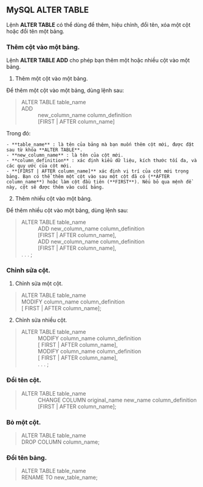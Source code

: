 ## MySQL ALTER TABLE

Lệnh **ALTER TABLE** có thể dùng để thêm, hiệu chỉnh, đổi tên, xóa một cột hoặc đổi tên một bảng.

### Thêm cột vào một bảng.

Lệnh **ALTER TABLE ADD** cho phép bạn thêm một hoặc nhiều cột vào một bảng.

  1. Thêm một cột vào một bảng.

  Để thêm một cột vào một bảng, dùng lệnh sau:

  > ALTER TABLE table_name
  <br> ADD
  <br> &nbsp;&nbsp;&nbsp;&nbsp;&nbsp;&nbsp;&nbsp;&nbsp;&nbsp;&nbsp; new_column_name column_definition
  <br> &nbsp;&nbsp;&nbsp;&nbsp;&nbsp;&nbsp;&nbsp;&nbsp;&nbsp;&nbsp; [FIRST | AFTER column_name]

  Trong đó:

    - **table_name** : là tên của bảng mà bạn muốn thêm cột mới, được đặt sau từ khóa **ALTER TABLE**.
    - **new_column_name** : là tên của cột mới.
    - **column_definition** : xác định kiểu dữ liệu, kích thước tối đa, và các quy ước của cột mới.
    - **[FIRST | AFTER column_name]** xác định vị trí của cột mới trọng bảng. Bạn có thể thêm một cột vào sau một cột đã có (**AFTER column_name**) hoặc làm cột đầu tiên (**FIRST**). Nếu bỏ qua mệnh đề này, cột sẽ được thêm vào cuối bảng.


  2. Thêm nhiều cột vào một bảng.

  Để thêm nhiều cột vào một bảng, dùng lệnh sau:

  >ALTER TABLE table_name
  <br> &nbsp;&nbsp;&nbsp;&nbsp;&nbsp;&nbsp;&nbsp;&nbsp;&nbsp;&nbsp; ADD new_column_name column_definition
  <br> &nbsp;&nbsp;&nbsp;&nbsp;&nbsp;&nbsp;&nbsp;&nbsp;&nbsp;&nbsp; [FIRST | AFTER column_name],
  <br> &nbsp;&nbsp;&nbsp;&nbsp;&nbsp;&nbsp;&nbsp;&nbsp;&nbsp;&nbsp; ADD new_column_name column_definition
  <br> &nbsp;&nbsp;&nbsp;&nbsp;&nbsp;&nbsp;&nbsp;&nbsp;&nbsp;&nbsp; [FIRST | AFTER column_name],
  <br> . . . ;

### Chỉnh sửa cột.

1. Chỉnh sửa một cột.

>ALTER TABLE table_name
<br>MODIFY column_name column_definition
<br> [ FIRST | AFTER column_name];

2. Chỉnh sửa nhiều cột.

>ALTER TABLE table_name
<br> &nbsp;&nbsp;&nbsp;&nbsp;&nbsp;&nbsp;&nbsp;&nbsp;&nbsp;&nbsp; MODIFY column_name column_definition
<br> &nbsp;&nbsp;&nbsp;&nbsp;&nbsp;&nbsp;&nbsp;&nbsp;&nbsp;&nbsp; [ FIRST | AFTER column_name],
<br> &nbsp;&nbsp;&nbsp;&nbsp;&nbsp;&nbsp;&nbsp;&nbsp;&nbsp;&nbsp; MODIFY column_name column_definition
<br> &nbsp;&nbsp;&nbsp;&nbsp;&nbsp;&nbsp;&nbsp;&nbsp;&nbsp;&nbsp; [ FIRST | AFTER column_name],
<br> &nbsp;&nbsp;&nbsp;&nbsp;&nbsp;&nbsp;&nbsp;&nbsp;&nbsp;&nbsp; . . . ;

### Đổi tên cột.

>ALTER TABLE table_name
<br> &nbsp;&nbsp;&nbsp;&nbsp;&nbsp;&nbsp;&nbsp;&nbsp;&nbsp;&nbsp; CHANGE COLUMN original_name new_name column_definition
<br> &nbsp;&nbsp;&nbsp;&nbsp;&nbsp;&nbsp;&nbsp;&nbsp;&nbsp;&nbsp; [FIRST | AFTER column_name];

### Bỏ một cột.

> ALTER TABLE table_name
<br>DROP COLUMN column_name;

### Đổi tên bảng.

>ALTER TABLE table_name
<br>RENAME TO new_table_name;
